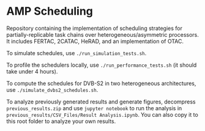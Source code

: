 # AMP Scheduling

Repository containing the implementation of scheduling strategies for partially-replicable task chains over heterogeneous/asymmetric processors.
It includes FERTAC, 2CATAC, HeRAD, and an implementation of OTAC.

To simulate schedules, use `./run_simulation_tests.sh`.

To profile the schedulers locally, use `./run_performance_tests.sh` (it should take under 4 hours).

To compute the schedules for DVB-S2 in two heterogeneous architectures, use `./simulate_dvbs2_schedules.sh`.

To analyze previously generated results and generate figures, decompress `previous_results.zip` and use `jupyter notebook` to run the analysis in `previous_results/CSV_Files/Result Analysis.ipynb`. You can also copy it to this root folder to analyze your own results.
